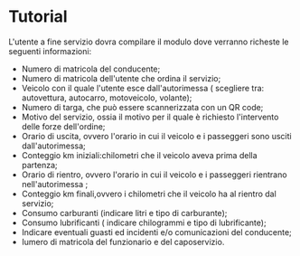 # Tutorial
L'utente a fine servizio dovra compilare il modulo dove verranno richeste le seguenti informazioni:
- Numero di matricola del conducente;
- Numero di matricola dell'utente che ordina il servizio; 
- Veicolo con il quale l'utente esce dall'autorimessa ( scegliere tra: autovettura, autocarro, motoveicolo, volante);
- Numero di targa, che può essere scannerizzata con un QR code;
- Motivo del servizio, ossia il motivo per il quale è richiesto l'intervento delle forze dell'ordine;
- Orario di uscita, ovvero l'orario in cui il veicolo e i passeggeri sono usciti dall'autorimessa;
- Conteggio km iniziali:chilometri che il veicolo aveva prima della partenza;
- Orario di rientro, ovvero l'orario in cui il veicolo e i passeggeri rientrano nell'autorimessa ;
- Conteggio km finali,ovvero i chilometri che il veicolo ha al rientro dal servizio; 
- Consumo carburanti (indicare litri e tipo di carburante);
- Consumo lubrificanti ( indicare chilogrammi e tipo di lubrificante);
- Indicare eventuali guasti ed incidenti e/o comunicazioni del conducente;
- Iumero di matricola del funzionario e del caposervizio.
